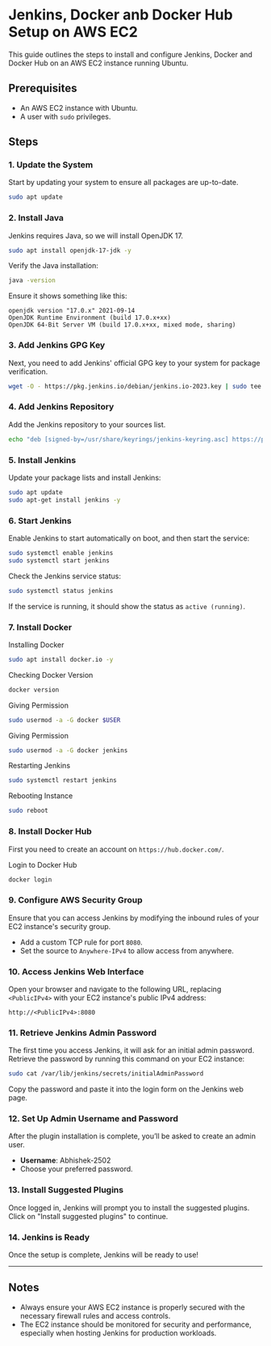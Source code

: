 # Jenkins, Docker anb Docker Hub Setup on AWS EC2

This guide outlines the steps to install and configure Jenkins, Docker and Docker Hub on an AWS EC2 instance running Ubuntu. 

## Prerequisites

- An AWS EC2 instance with Ubuntu.
- A user with `sudo` privileges.

## Steps

### 1. Update the System

Start by updating your system to ensure all packages are up-to-date.

```bash
sudo apt update
```

### 2. Install Java

Jenkins requires Java, so we will install OpenJDK 17.

```bash
sudo apt install openjdk-17-jdk -y
```

Verify the Java installation:

```bash
java -version
```

Ensure it shows something like this:

```
openjdk version "17.0.x" 2021-09-14
OpenJDK Runtime Environment (build 17.0.x+xx)
OpenJDK 64-Bit Server VM (build 17.0.x+xx, mixed mode, sharing)
```

### 3. Add Jenkins GPG Key

Next, you need to add Jenkins' official GPG key to your system for package verification.

```bash
wget -O - https://pkg.jenkins.io/debian/jenkins.io-2023.key | sudo tee /usr/share/keyrings/jenkins-keyring.asc > /dev/null
```

### 4. Add Jenkins Repository

Add the Jenkins repository to your sources list.

```bash
echo "deb [signed-by=/usr/share/keyrings/jenkins-keyring.asc] https://pkg.jenkins.io/debian binary/" | sudo tee /etc/apt/sources.list.d/jenkins.list > /dev/null
```

### 5. Install Jenkins

Update your package lists and install Jenkins:

```bash
sudo apt update
sudo apt-get install jenkins -y
```

### 6. Start Jenkins

Enable Jenkins to start automatically on boot, and then start the service:

```bash
sudo systemctl enable jenkins
sudo systemctl start jenkins
```

Check the Jenkins service status:

```bash
sudo systemctl status jenkins
```

If the service is running, it should show the status as `active (running)`.

### 7. Install Docker

Installing Docker

```bash
sudo apt install docker.io -y
```

Checking Docker Version

```bash
docker version
```

Giving Permission

```bash
sudo usermod -a -G docker $USER
```

Giving Permission

```bash
sudo usermod -a -G docker jenkins
```

Restarting Jenkins

```bash
sudo systemctl restart jenkins
```

Rebooting Instance

```bash
sudo reboot
```


### 8. Install Docker Hub

First you need to create an account on `https://hub.docker.com/`.

Login to Docker Hub
```bash
docker login
```

### 9. Configure AWS Security Group

Ensure that you can access Jenkins by modifying the inbound rules of your EC2 instance's security group.

- Add a custom TCP rule for port `8080`.
- Set the source to `Anywhere-IPv4` to allow access from anywhere.

### 10. Access Jenkins Web Interface

Open your browser and navigate to the following URL, replacing `<PublicIPv4>` with your EC2 instance's public IPv4 address:

```
http://<PublicIPv4>:8080
```

### 11. Retrieve Jenkins Admin Password

The first time you access Jenkins, it will ask for an initial admin password. Retrieve the password by running this command on your EC2 instance:

```bash
sudo cat /var/lib/jenkins/secrets/initialAdminPassword
```

Copy the password and paste it into the login form on the Jenkins web page.

### 12. Set Up Admin Username and Password

After the plugin installation is complete, you’ll be asked to create an admin user.

- **Username**: Abhishek-2502
- Choose your preferred password.

### 13. Install Suggested Plugins

Once logged in, Jenkins will prompt you to install the suggested plugins. Click on "Install suggested plugins" to continue.


### 14. Jenkins is Ready

Once the setup is complete, Jenkins will be ready to use!

---

## Notes

- Always ensure your AWS EC2 instance is properly secured with the necessary firewall rules and access controls.
- The EC2 instance should be monitored for security and performance, especially when hosting Jenkins for production workloads.
